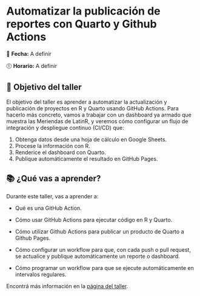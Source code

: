 # Automatizar la publicación de reportes con Quarto y Github Actions


📅 **Fecha:** A definir

🕕 **Horario:** A definir

## 🎯 Objetivo del taller

El objetivo del taller es aprender a automatizar la actualización y publicación de proyectos en R y Quarto usando GitHub Actions. Para hacerlo más concreto, vamos a trabajar con un dashboard ya armado que muestra las Meriendas de LatinR, y veremos cómo configurar un flujo de integración y despliegue continuo (CI/CD) que:

1.  Obtenga datos desde una hoja de cálculo en Google Sheets.
2.  Procese la información con R.
3.  Renderice el dashboard con Quarto.
4.  Publique automáticamente el resultado en GitHub Pages.

## 📚 ¿Qué vas a aprender?

Durante este taller, vas a aprender a:

-   Qué es una GitHub Action.

-   Cómo usar GitHub Actions para ejecutar código en R y Quarto.

-   Cómo utilizar Github Actions para publicar un producto de Quarto a Github Pages.

-   Cómo configurar un workflow para que, con cada push o pull request, se actualice y publique automáticamente un reporte o dashboard.

-   Cómo programar un workflow para que se ejecute automáticamente en intervalos regulares.

Encontrá más información en la [página del taller](jformoso.github.io/quarto-GHA/). 